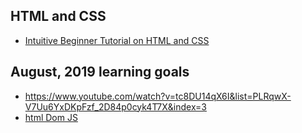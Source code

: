## HTML and CSS

* [Intuitive Beginner Tutorial on HTML and CSS](https://internetingishard.com/html-and-css)

## August, 2019 learning goals

* https://www.youtube.com/watch?v=tc8DU14qX6I&list=PLRqwX-V7Uu6YxDKpFzf_2D84p0cyk4T7X&index=3
* [html Dom JS](https://www.youtube.com/watch?v=lAtoaRz78I4)
